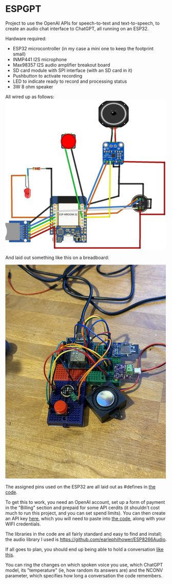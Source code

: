# ESPGPT
Project to use the OpenAI APIs for speech-to-text and text-to-speech, to create an audio chat interface to ChatGPT, all running on an ESP32.

Hardware required:
<ul>
  <li> ESP32 microcontroller (in my case a mini one to keep the footprint small)</li>
  <li> INMP441 I2S microphone</li>
  <li> Max98357 I2S audio amplifier breakout board</li>
  <li> SD card module with SPI interface (with an SD card in it)</li>
  <li> Pushbutton to activate recording </li>
  <li> LED to indicate ready to record and processing status</li>
  <li> 3W 8 ohm speaker</li>
</ul>
All wired up as follows:

<img src=ESPGPTtidy.jpg width=500>

And laid out something like this on a breadboard:

<img src=ESPGPTphoto.jpg width=500> 

The assigned pins used on the ESP32 are all laid out as #defines in <A href=ESPGPTcode.ino>the code</a>.

To get this to work, you need an OpenAI account, set up a form of payment in the "Billing" section and prepaid for some API cerdits (it shouldn't cost much to run this project, and you can set spend limits).  You can then create an API key <A href=https://platform.openai.com/api-keys>here</a>, which you will need to paste into <A href=ESPGPTcode.ino>the code</a>, along with your WIFI credentials.

The libraries in the code are all fairly standard and easy to find and install; the audio library I used is https://github.com/earlephilhower/ESP8266Audio.

If all goes to plan, you should end up being able to hold a conversation <A href=ESPGPT.mov>like this</a>.

You can ring the changes on which spoken voice you use, which ChatGPT model, its "temperature" (ie, how random its answers are) and the NCONV parameter, which specifies how long a conversation the code remembers.
